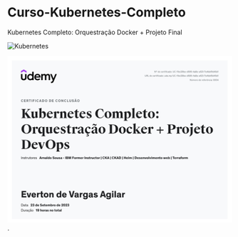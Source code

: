 # Curso-Kubernetes-Completo
Kubernetes Completo: Orquestração Docker + Projeto Final

![Kubernetes](https://img.shields.io/badge/kubernetes-%23326ce5.svg?style=for-the-badge&logo=kubernetes&logoColor=white)

![alt text for screen readers](certificado.jpg "Certificado do curso").


